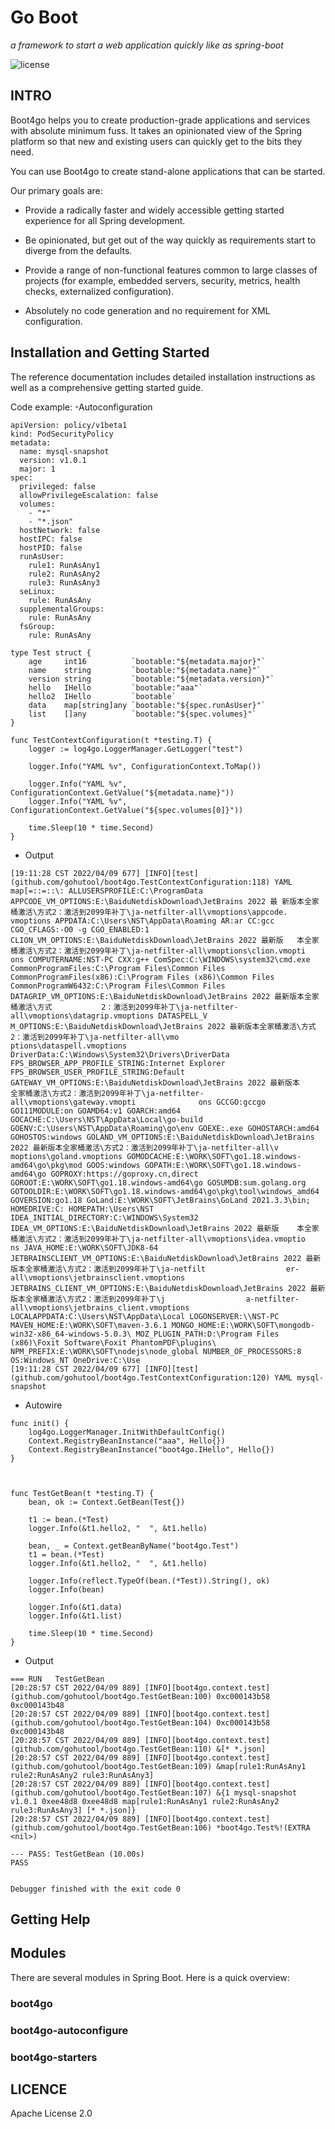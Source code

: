 # Go Boot

*a framework to start a web application quickly like as spring-boot*

![license](https://img.shields.io/badge/license-Apache--2.0-green.svg)

## INTRO

Boot4go helps you to create production-grade applications and services with absolute minimum fuss. It takes an opinionated view of the Spring platform so that new and existing users can quickly get to the bits they need.

You can use Boot4go to create stand-alone applications that can be started.

Our primary goals are:

- Provide a radically faster and widely accessible getting started experience for all Spring development.

- Be opinionated, but get out of the way quickly as requirements start to diverge from the defaults.

- Provide a range of non-functional features common to large classes of projects (for example, embedded servers, security, metrics, health checks, externalized configuration).

- Absolutely no code generation and no requirement for XML configuration.

## Installation and Getting Started

The reference documentation includes detailed installation instructions as well as a comprehensive getting started guide.

Code example:
-Autoconfiguration

```
apiVersion: policy/v1beta1
kind: PodSecurityPolicy
metadata:
  name: mysql-snapshot
  version: v1.0.1
  major: 1
spec:
  privileged: false
  allowPrivilegeEscalation: false
  volumes:
    - "*"
    - "*.json"
  hostNetwork: false
  hostIPC: false
  hostPID: false
  runAsUser:
    rule1: RunAsAny1
    rule2: RunAsAny2
    rule3: RunAsAny3
  seLinux:
    rule: RunAsAny
  supplementalGroups:
    rule: RunAsAny
  fsGroup:
    rule: RunAsAny
```

```
type Test struct {
	age     int16          `bootable:"${metadata.major}"`
	name    string         `bootable:"${metadata.name}"`
	version string         `bootable:"${metadata.version}"`
	hello   IHello         `bootable:"aaa"`
	hello2  IHello         `bootable`
	data    map[string]any `bootable:"${spec.runAsUser}"`
	list    []any          `bootable:"${spec.volumes}"`
}
```

```
func TestContextConfiguration(t *testing.T) {
	logger := log4go.LoggerManager.GetLogger("test")
	
	logger.Info("YAML %v", ConfigurationContext.ToMap())

	logger.Info("YAML %v", ConfigurationContext.GetValue("${metadata.name}"))
	logger.Info("YAML %v", ConfigurationContext.GetValue("${spec.volumes[0]}"))

	time.Sleep(10 * time.Second)
}
```

- Output
```
[19:11:28 CST 2022/04/09 677] [INFO][test] (github.com/gohutool/boot4go.TestContextConfiguration:118) YAML map[=::=::\: ALLUSERSPROFILE:C:\ProgramData APPCODE_VM_OPTIONS:E:\BaiduNetdiskDownload\JetBrains 2022 最 新版本全家桶激活\方式2：激活到2099年补丁\ja-netfilter-all\vmoptions\appcode.                 vmoptions APPDATA:C:\Users\NST\AppData\Roaming AR:ar CC:gcc CGO_CFLAGS:-O0 -g CGO_ENABLED:1 CLION_VM_OPTIONS:E:\BaiduNetdiskDownload\JetBrains 2022 最新版   本全家桶激活\方式2：激活到2099年补丁\ja-netfilter-all\vmoptions\clion.vmopti               ons COMPUTERNAME:NST-PC CXX:g++ ComSpec:C:\WINDOWS\system32\cmd.exe CommonProgramFiles:C:\Program Files\Common Files CommonProgramFiles(x86):C:\Program Files (x86)\Common Files CommonProgramW6432:C:\Program Files\Common Files DATAGRIP_VM_OPTIONS:E:\BaiduNetdiskDownload\JetBrains 2022 最新版本全家桶激活\方式           2：激活到2099年补丁\ja-netfilter-all\vmoptions\datagrip.vmoptions DATASPELL_V       M_OPTIONS:E:\BaiduNetdiskDownload\JetBrains 2022 最新版本全家桶激活\方式2：激活到2099年补丁\ja-netfilter-all\vmo            ptions\dataspell.vmoptions DriverData:C:\Windows\System32\Drivers\DriverData FPS_BROWSER_APP_PROFILE_STRING:Internet Explorer FPS_BROWSER_USER_PROFILE_STRING:Default GATEWAY_VM_OPTIONS:E:\BaiduNetdiskDownload\JetBrains 2022 最新版本     全家桶激活\方式2：激活到2099年补丁\ja-netfilter-all\vmoptions\gateway.vmopti              ons GCCGO:gccgo GO111MODULE:on GOAMD64:v1 GOARCH:amd64 GOCACHE:C:\Users\NST\AppData\Local\go-build GOENV:C:\Users\NST\AppData\Roaming\go\env GOEXE:.exe GOHOSTARCH:amd64 GOHOSTOS:windows GOLAND_VM_OPTIONS:E:\BaiduNetdiskDownload\JetBrains 2022 最新版本全家桶激活\方式2：激活到2099年补丁\ja-netfilter-all\v                  moptions\goland.vmoptions GOMODCACHE:E:\WORK\SOFT\go1.18.windows-amd64\go\pkg\mod GOOS:windows GOPATH:E:\WORK\SOFT\go1.18.windows-amd64\go GOPROXY:https://goproxy.cn,direct GOROOT:E:\WORK\SOFT\go1.18.windows-amd64\go GOSUMDB:sum.golang.org GOTOOLDIR:E:\WORK\SOFT\go1.18.windows-amd64\go\pkg\tool\windows_amd64 GOVERSION:go1.18 GoLand:E:\WORK\SOFT\JetBrains\GoLand 2021.3.3\bin; HOMEDRIVE:C: HOMEPATH:\Users\NST IDEA_INITIAL_DIRECTORY:C:\WINDOWS\System32 IDEA_VM_OPTIONS:E:\BaiduNetdiskDownload\JetBrains 2022 最新版    本全家桶激活\方式2：激活到2099年补丁\ja-netfilter-all\vmoptions\idea.vmoptio               ns JAVA_HOME:E:\WORK\SOFT\JDK8-64 JETBRAINSCLIENT_VM_OPTIONS:E:\BaiduNetdiskDownload\JetBrains 2022 最新版本全家桶激活\方式2：激活到2099年补丁\ja-netfilt                  er-all\vmoptions\jetbrainsclient.vmoptions JETBRAINS_CLIENT_VM_OPTIONS:E:\BaiduNetdiskDownload\JetBrains 2022 最新版本全家桶激活\方式2：激活到2099年补丁\j                  a-netfilter-all\vmoptions\jetbrains_client.vmoptions LOCALAPPDATA:C:\Users\NST\AppData\Local LOGONSERVER:\\NST-PC MAVEN_HOME:E:\WORK\SOFT\maven-3.6.1 MONGO_HOME:E:\WORK\SOFT\mongodb-win32-x86_64-windows-5.0.3\ MOZ_PLUGIN_PATH:D:\Program Files (x86)\Foxit Software\Foxit PhantomPDF\plugins\ NPM_PREFIX:E:\WORK\SOFT\nodejs\node_global NUMBER_OF_PROCESSORS:8 OS:Windows_NT OneDrive:C:\Use
[19:11:28 CST 2022/04/09 677] [INFO][test] (github.com/gohutool/boot4go.TestContextConfiguration:120) YAML mysql-snapshot

```

- Autowire
```
func init() {
	log4go.LoggerManager.InitWithDefaultConfig()
	Context.RegistryBeanInstance("aaa", Hello{})
	Context.RegistryBeanInstance("boot4go.IHello", Hello{})
}



func TestGetBean(t *testing.T) {
	bean, ok := Context.GetBean(Test{})

	t1 := bean.(*Test)
	logger.Info(&t1.hello2, "  ", &t1.hello)

	bean, _ = Context.getBeanByName("boot4go.Test")
	t1 = bean.(*Test)
	logger.Info(&t1.hello2, "  ", &t1.hello)

	logger.Info(reflect.TypeOf(bean.(*Test)).String(), ok)
	logger.Info(bean)

	logger.Info(&t1.data)
	logger.Info(&t1.list)

	time.Sleep(10 * time.Second)
}
```

- Output
```
=== RUN   TestGetBean
[20:28:57 CST 2022/04/09 889] [INFO][boot4go.context.test] (github.com/gohutool/boot4go.TestGetBean:100) 0xc000143b58    0xc000143b48
[20:28:57 CST 2022/04/09 889] [INFO][boot4go.context.test] (github.com/gohutool/boot4go.TestGetBean:104) 0xc000143b58    0xc000143b48
[20:28:57 CST 2022/04/09 889] [INFO][boot4go.context.test] (github.com/gohutool/boot4go.TestGetBean:110) &[* *.json]
[20:28:57 CST 2022/04/09 889] [INFO][boot4go.context.test] (github.com/gohutool/boot4go.TestGetBean:109) &map[rule1:RunAsAny1 rule2:RunAsAny2 rule3:RunAsAny3]
[20:28:57 CST 2022/04/09 889] [INFO][boot4go.context.test] (github.com/gohutool/boot4go.TestGetBean:107) &{1 mysql-snapshot v1.0.1 0xee48d8 0xee48d8 map[rule1:RunAsAny1 rule2:RunAsAny2 rule3:RunAsAny3] [* *.json]}
[20:28:57 CST 2022/04/09 889] [INFO][boot4go.context.test] (github.com/gohutool/boot4go.TestGetBean:106) *boot4go.Test%!(EXTRA <nil>)

--- PASS: TestGetBean (10.00s)
PASS


Debugger finished with the exit code 0
```


## Getting Help


## Modules


There are several modules in Spring Boot. Here is a quick overview:

### boot4go

### boot4go-autoconfigure

### boot4go-starters


## LICENCE

Apache License 2.0

